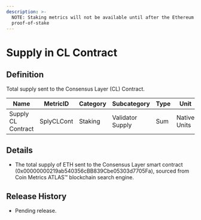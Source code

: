 ```yaml
---
description: >-
  NOTE: Staking metrics will not be available until after the Ethereum Merge to
  proof-of-stake
---
```


# Supply in CL Contract

## Definition

Total supply sent to the Consensus Layer (CL) Contract.

| Name               | MetricID   | Category | Subcategory      | Type | Unit         | Interval |
| ------------------ | ---------- | -------- | ---------------- | ---- | ------------ | -------- |
| Supply CL Contract | SplyCLCont | Staking  | Validator Supply | Sum  | Native Units | 1 day    |

## Details

* The total supply of ETH sent to the Consensus Layer smart contract (0x00000000219ab540356cBB839Cbe05303d7705Fa), sourced from Coin Metrics ATLAS™ blockchain search engine.

## Release History

* Pending release.
